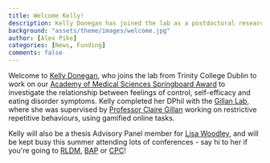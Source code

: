 ```yaml
---
title: Welcome Kelly! 
description: Kelly Donegan has joined the lab as a postdoctoral researcher. 
background: "assets/theme/images/welcome.jpg"
author: [Alex Pike]
categories: [News, Funding]
comments: false
---
```


Welcome to <a href="https://cognition-mental-health.github.io/people/#Kelly+Donegan">Kelly Donegan</a>, who joins the lab from Trinity College Dublin to work on our <a href="https://acmedsci.ac.uk/more/news/66m-springboard-emerging-research-leaders">Academy of Medical Sciences Springboard Award</a> to investigate the relationship between feelings of control, self-efficacy and eating disorder symptoms. Kelly completed her DPhil with the <a href="https://gillanlab.com/">Gillan Lab</a>, where she was supervised by <a href="https://gillanlab.com/clairegillan/">Professor Claire Gillan</a> working on restrictive repetitive behaviours, using gamified online tasks. 

Kelly will also be a thesis Advisory Panel member for <a href="https://cognition-mental-health.github.io/people/#Lisa+Woodley">Lisa Woodley</a>, and will be kept busy this summer attending lots of conferences - say hi to her if you're going to <a href="https://rldm.org/">RLDM</a>, <a href="https://www.bap.org.uk/BAP2025">BAP</a> or <a href="https://www.cpconf.org/">CPC</a>! 
